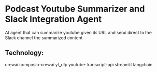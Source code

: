 # Podcast Youtube Summarizer and Slack Integration Agent

AI agent that can summarize youtube given its URL and send direct to the Slack channel the summarized content

## Technology:

crewai
composio-crewai
yt_dlp
youtube-transcript-api
streamlit
langchain